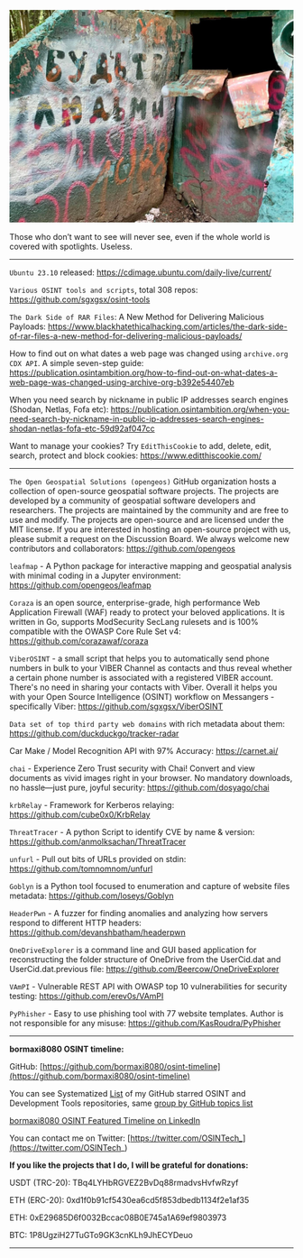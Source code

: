 ![alt text](img/25.jpg)

Those who don’t want to see will never see, even if the whole world is covered with spotlights. Useless.

----

```Ubuntu 23.10``` released: https://cdimage.ubuntu.com/daily-live/current/

```Various OSINT tools and scripts```, total 308 repos: https://github.com/sgxgsx/osint-tools

```The Dark Side of RAR Files```: A New Method for Delivering Malicious Payloads: https://www.blackhatethicalhacking.com/articles/the-dark-side-of-rar-files-a-new-method-for-delivering-malicious-payloads/

How to find out on what dates a web page was changed using ```archive.org CDX API```. A simple seven-step guide: https://publication.osintambition.org/how-to-find-out-on-what-dates-a-web-page-was-changed-using-archive-org-b392e54407eb

When you need search by nickname in public IP addresses search engines (Shodan, Netlas, Fofa etc): https://publication.osintambition.org/when-you-need-search-by-nickname-in-public-ip-addresses-search-engines-shodan-netlas-fofa-etc-59d92af047cc

Want to manage your cookies? Try ```EditThisCookie``` to add, delete, edit, search, protect and block cookies: https://www.editthiscookie.com/

----

```The Open Geospatial Solutions (opengeos)``` GitHub organization hosts a collection of open-source geospatial software projects. The projects are developed by a community of geospatial software developers and researchers. The projects are maintained by the community and are free to use and modify. The projects are open-source and are licensed under the MIT license. If you are interested in hosting an open-source project with us, please submit a request on the Discussion Board. We always welcome new contributors and collaborators: https://github.com/opengeos

```leafmap``` - A Python package for interactive mapping and geospatial analysis with minimal coding in a Jupyter environment: https://github.com/opengeos/leafmap

```Coraza``` is an open source, enterprise-grade, high performance Web Application Firewall (WAF) ready to protect your beloved applications. It is written in Go, supports ModSecurity SecLang rulesets and is 100% compatible with the OWASP Core Rule Set v4: https://github.com/corazawaf/coraza

```ViberOSINT``` - a small script that helps you to automatically send phone numbers in bulk to your VIBER Channel as contacts and thus reveal whether a certain phone number is associated with a registered VIBER account. There's no need in sharing your contacts with Viber. Overall it helps you with your Open Source Intelligence (OSINT) workflow on Messangers - specifically Viber: https://github.com/sgxgsx/ViberOSINT

```Data set of top third party web domains``` with rich metadata about them: https://github.com/duckduckgo/tracker-radar

Car Make / Model Recognition API with 97% Accuracy: https://carnet.ai/

```chai``` - Experience Zero Trust security with Chai! Convert and view documents as vivid images right in your browser. No mandatory downloads, no hassle—just pure, joyful security: https://github.com/dosyago/chai

```krbRelay``` - Framework for Kerberos relaying: https://github.com/cube0x0/KrbRelay

```ThreatTracer``` - A python Script to identify CVE by name & version: https://github.com/anmolksachan/ThreatTracer

```unfurl``` - Pull out bits of URLs provided on stdin: https://github.com/tomnomnom/unfurl

```Goblyn``` is a Python tool focused to enumeration and capture of website files metadata: https://github.com/loseys/Goblyn

```HeaderPwn``` - A fuzzer for finding anomalies and analyzing how servers respond to different HTTP headers: https://github.com/devanshbatham/headerpwn

```OneDriveExplorer``` is a command line and GUI based application for reconstructing the folder structure of OneDrive from the UserCid.dat and UserCid.dat.previous file: https://github.com/Beercow/OneDriveExplorer

```VAmPI``` - Vulnerable REST API with OWASP top 10 vulnerabilities for security testing: https://github.com/erev0s/VAmPI

```PyPhisher``` - Easy to use phishing tool with 77 website templates. Author is not responsible for any misuse: https://github.com/KasRoudra/PyPhisher

----

**bormaxi8080 OSINT timeline:**

GitHub: [https://github.com/bormaxi8080/osint-timeline](https://github.com/bormaxi8080/osint-timeline)

You can see Systematized [List](https://github.com/bormaxi8080/github-starred-repos-builder/blob/main/starred_repos.md) of my GitHub starred OSINT and Development Tools repositories, same [group by GitHub topics list](https://github.com/bormaxi8080/starred)

[bormaxi8080 OSINT Featured Timeline on LinkedIn](https://www.linkedin.com/in/osintech/details/featured/)

You can contact me on Twitter: [https://twitter.com/OSINTech_](https://twitter.com/OSINTech_)

**If you like the projects that I do, I will be grateful for donations:**

USDT (TRC-20): TBq4LYHbRGVEZ2BvDq88rmadvsHvfwRzyf

ETH (ERC-20): 0xd1f0b91cf5430ea6cd5f853dbedb1134f2e1af35

ETH: 0xE29685D6f0032Bccac08B0E745a1A69ef9803973

BTC: 1P8UgziH27TuGTo9GK3cnKLh9JhECYDeuo

----
